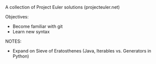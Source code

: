 A collection of Project Euler solutions (projecteuler.net)

Objectives:
* Become familiar with git
* Learn new syntax 

NOTES:
- Expand on Sieve of Eratosthenes (Java, Iterables vs. Generators in Python)